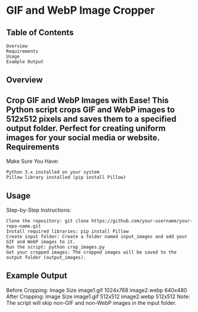 GIF and WebP Image Cropper
==========================
Table of Contents
-----------------

    Overview
    Requirements
    Usage
    Example Output

Overview
------------
Crop GIF and WebP Images with Ease!
This Python script crops GIF and WebP images to 512x512 pixels and saves them to a specified output folder. Perfect for creating uniform images for your social media or website.
Requirements
------------
Make Sure You Have:

    Python 3.x installed on your system
    Pillow library installed (pip install Pillow)

Usage
-----
Step-by-Step Instructions:

    Clone the repository: git clone https://github.com/your-username/your-repo-name.git
    Install required libraries: pip install Pillow
    Create input folder: Create a folder named input_images and add your GIF and WebP images to it.
    Run the script: python crop_images.py
    Get your cropped images: The cropped images will be saved to the output folder (output_images).

Example Output
----------------
Before Cropping:
Image	Size
image1.gif	1024x768
image2.webp	640x480
After Cropping:
Image	Size
image1.gif	512x512
image2.webp	512x512
Note: The script will skip non-GIF and non-WebP images in the input folder.
